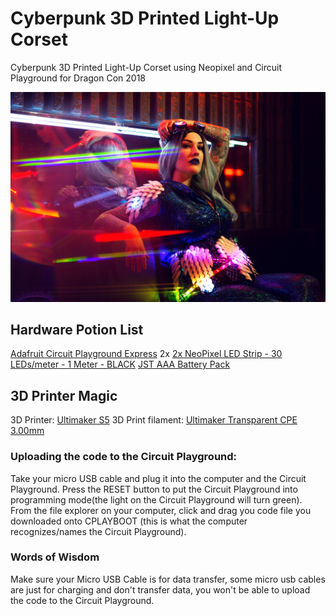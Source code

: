 # Cyberpunk 3D Printed Light-Up Corset
Cyberpunk 3D Printed Light-Up Corset using Neopixel and Circuit Playground for Dragon Con 2018

![Dragon Con 2018 3D Printed Fabric on Corset](https://github.com/AmieDD/CyberPunkCorset/blob/master/Cyberpunk_Neopixels_AmieDD.jpg)

## Hardware Potion List

[Adafruit Circuit Playground Express](https://amzn.to/2QEi6pV)
2x [2x NeoPixel LED Strip - 30 LEDs/meter - 1 Meter - BLACK](https://amzn.to/2C5Cn3M)
[JST AAA Battery Pack](https://amzn.to/2RBFaXL)

## 3D Printer Magic

3D Printer: [Ultimaker S5](https://www.matterhackers.com/store/l/ultimaker-s5/sk/MH6DVDNK?aff=7454)
3D Print filament: [Ultimaker Transparent CPE 3.00mm](https://www.matterhackers.com/store/l/ultimaker-transparent-cpe-filament-3.00mm-0.75kg/sk/MQJGQCCV?aff=7454)

 ### Uploading the code to the Circuit Playground:
 
Take your micro USB cable and plug it into the computer and the Circuit Playground. Press the RESET button to put the Circuit Playground into programming mode(the light on the Circuit Playground will turn green). From the file explorer on your computer, click and drag you code file you downloaded onto CPLAYBOOT (this is what the computer recognizes/names the Circuit Playground).

### Words of Wisdom
Make sure your Micro USB Cable is for data transfer, some micro usb cables are just for charging and don't transfer data, you won't be able to upload the code to the Circuit Playground. 
